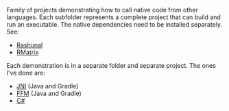 Family of projects demonstrating how to call native code from other languages. Each subfolder represents a complete project that can build and run an executable. The native dependencies need to be installed separately. See:

- [Rashunal](https://github.com/proftodd/rashunal)
- [RMatrix](https://github.com/proftodd/rmatrix)

Each demonstration is in a separate folder and separate project. The ones I've done are:
- [JNI](JNI.md) (Java and Gradle)
- [FFM](FFM.md) (Java and Gradle)
- [C#](Csharp.md)

